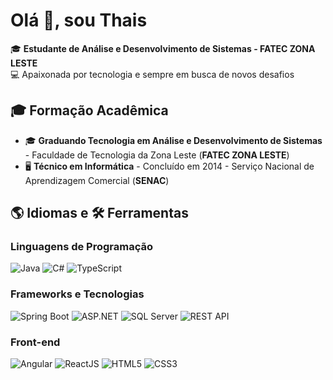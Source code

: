 # Olá 👋, sou Thais  

🎓 **Estudante de Análise e Desenvolvimento de Sistemas - FATEC ZONA LESTE**  
💻 Apaixonada por tecnologia e sempre em busca de novos desafios  

## 🎓 Formação Acadêmica  
- 🎓 **Graduando Tecnologia em Análise e Desenvolvimento de Sistemas** - Faculdade de Tecnologia da Zona Leste (**FATEC ZONA LESTE**)  
- 🖥️ **Técnico em Informática** - Concluído em 2014 - Serviço Nacional de Aprendizagem Comercial (**SENAC**)  

## 🌎 Idiomas e 🛠️ Ferramentas  

### **Linguagens de Programação**  
![Java](https://img.shields.io/badge/Java-007396?style=flat&logo=java&logoColor=white)  ![C#](https://img.shields.io/badge/C%23-239120?style=flat&logo=csharp&logoColor=white)  ![TypeScript](https://img.shields.io/badge/TypeScript-3178C6?style=flat&logo=typescript&logoColor=white)  



### **Frameworks e Tecnologias**  
![Spring Boot](https://img.shields.io/badge/Spring%20Boot-6DB33F?style=flat&logo=spring-boot&logoColor=white)  ![ASP.NET](https://img.shields.io/badge/ASP.NET-5C2D91?style=flat&logo=dotnet&logoColor=white)  ![SQL Server](https://img.shields.io/badge/SQL%20Server-CC2927?style=flat&logo=microsoft-sql-server&logoColor=white)  ![REST API](https://img.shields.io/badge/REST%20API-005571?style=flat)  


### **Front-end**  
![Angular](https://img.shields.io/badge/Angular-DD0031?style=flat&logo=angular&logoColor=white)  ![ReactJS](https://img.shields.io/badge/React-61DAFB?style=flat&logo=react&logoColor=black)  ![HTML5](https://img.shields.io/badge/HTML5-E34F26?style=flat&logo=html5&logoColor=white)  ![CSS3](https://img.shields.io/badge/CSS3-1572B6?style=flat&logo=css3&logoColor=white)  



